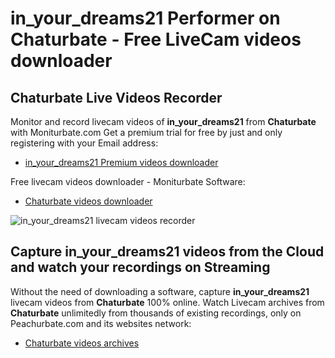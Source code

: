 # in_your_dreams21 Performer on Chaturbate - Free LiveCam videos downloader

## Chaturbate Live Videos Recorder

Monitor and record livecam videos of **in_your_dreams21** from **Chaturbate** with Moniturbate.com
Get a premium trial for free by just and only registering with your Email address:
* [in_your_dreams21 Premium videos downloader](https://moniturbate.com/request-demo-licence-key.html)

Free livecam videos downloader - Moniturbate Software:
* [Chaturbate videos downloader](https://moniturbate.com/moniturbate-download-software.html)

![in_your_dreams21 livecam videos recorder](https://peachurnet.com/templates/moniturbate-software.png)


## Capture in_your_dreams21 videos from the Cloud and watch your recordings on Streaming

Without the need of downloading a software, capture **in_your_dreams21** livecam videos from **Chaturbate** 100% online.
Watch Livecam archives from **Chaturbate** unlimitedly from thousands of existing recordings, only on Peachurbate.com and its websites network:
* [Chaturbate videos archives](https://peachurnet.com/)